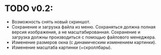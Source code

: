 # TODO v0.2:

 - Возможность снять новый скриншот.
 - Сохранение и загрузка файла из меню.
   Сохраняться должна полная версия изображения, а не масштабированная.
   Сохранение и загрузка должны производиться с помощью файлового менеджера.
 - Изменение размеров окна (с динамическим изменением картинки).
 - Изменение масштаба картинки (+скроллбары).
